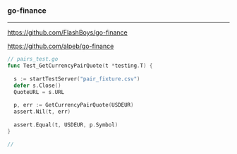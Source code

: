 ### go-finance
---
https://github.com/FlashBoys/go-finance

https://github.com/alpeb/go-finance

```go
// pairs_test.go
func Test_GetCurrencyPairQuote(t *testing.T) {
   
  s := startTestServer("pair_fixture.csv")
  defer s.Close()
  QuoteURL = s.URL
  
  p, err := GetCurrencyPairQuote(USDEUR)
  assert.Nil(t, err)
  
  assert.Equal(t, USDEUR, p.Symbol)
}
```

```go
//




```

```
```


